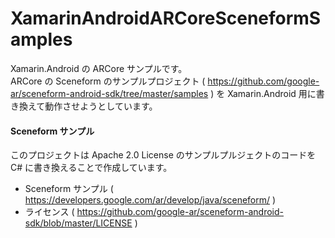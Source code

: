 # XamarinAndroidARCoreSceneformSamples

Xamarin.Android の ARCore サンプルです。  
ARCore の Sceneform のサンプルプロジェクト ( https://github.com/google-ar/sceneform-android-sdk/tree/master/samples ) を Xamarin.Android 用に書き換えて動作させようとしています。  

#### Sceneform サンプル
このプロジェクトは Apache 2.0 License のサンプルプルジェクトのコードを C# に書き換えることで作成しています。  

* Sceneform サンプル ( https://developers.google.com/ar/develop/java/sceneform/ )
* ライセンス ( https://github.com/google-ar/sceneform-android-sdk/blob/master/LICENSE )






